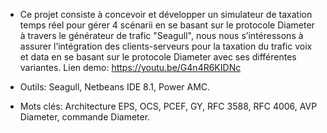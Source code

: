 - Ce projet consiste à concevoir et développer un simulateur de taxation temps réel pour gérer 4 scénarii en se basant sur le protocole Diameter à travers le générateur de trafic "Seagull", nous nous s’intéressons à assurer l’intégration des clients-serveurs pour la taxation du trafic voix et data en se basant sur le protocole Diameter avec ses différentes variantes. Lien demo: https://youtu.be/G4n4R6KIDNc

- Outils: Seagull, Netbeans IDE 8.1, Power AMC.
- Mots clés: Architecture EPS, OCS, PCEF, GY, RFC 3588, RFC 4006, AVP Diameter, commande Diameter.
